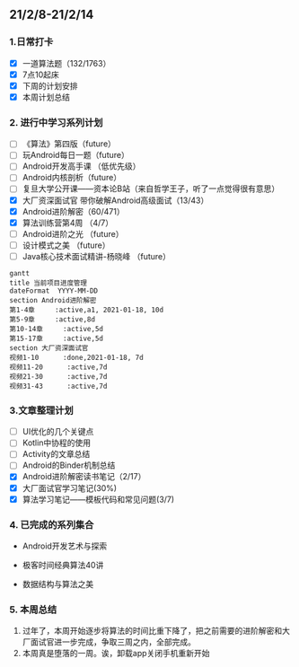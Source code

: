 ##  21/2/8-21/2/14

### 1.日常打卡

- [x] 一道算法题（132/1763） 
- [x] 7点10起床
- [x] 下周的计划安排
- [x] 本周计划总结

### 2. 进行中学习系列计划

- [ ] 《算法》第四版（future）
- [ ] 玩Android每日一题（future）
- [ ] Android开发高手课 （低优先级）
- [ ] Android内核剖析（future）
- [ ] 复旦大学公开课——资本论B站（来自哲学王子，听了一点觉得很有意思）
- [x] 大厂资深面试官 带你破解Android高级面试（13/43）
- [x] Android进阶解密（60/471）
- [x] 算法训练营第4周 （4/7）
- [ ] Android进阶之光 （future）
- [ ] 设计模式之美 （future）
- [ ] Java核心技术面试精讲-杨晓峰 （future）

```mermaid
gantt
title 当前项目进度管理
dateFormat  YYYY-MM-DD
section Android进阶解密
第1-4章     :active,a1, 2021-01-18, 10d
第5-9章     :active,8d
第10-14章     :active,5d
第15-17章     :active,5d
section 大厂资深面试官
视频1-10      :done,2021-01-18, 7d
视频11-20      :active,7d
视频21-30      :active,7d
视频31-43      :active,7d
```

### 3.文章整理计划

- [ ] UI优化的几个关键点
- [ ] Kotlin中协程的使用
- [ ] Activity的文章总结
- [ ] Android的Binder机制总结
- [x] Android进阶解密读书笔记（2/17）
- [x] 大厂面试官学习笔记(30%)
- [x] 算法学习笔记——模板代码和常见问题(3/7)

### 4. 已完成的系列集合

- Android开发艺术与探索

- 极客时间经典算法40讲

- 数据结构与算法之美

  

### 5. 本周总结

1. 过年了，本周开始逐步将算法的时间比重下降了，把之前需要的进阶解密和大厂面试官进一步完成，争取三周之内，全部完成。
2. 本周真是堕落的一周。诶，卸载app关闭手机重新开始

